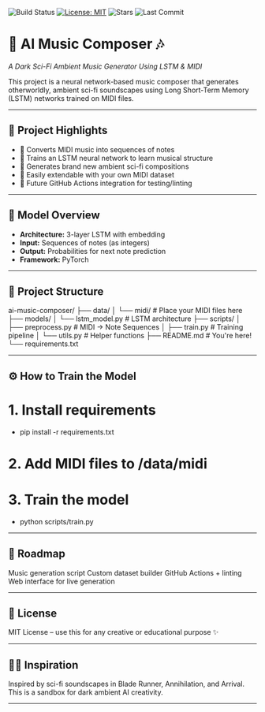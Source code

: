 ![Build Status](https://github.com/absolute-antwaun/ai-projects/actions/workflows/python.yml/badge.svg?branch=main)
[![License: MIT](https://img.shields.io/badge/License-MIT-yellow.svg)](https://opensource.org/licenses/MIT)
![Stars](https://img.shields.io/github/stars/absolute-antwaun/ai-music-composer?style=social)
![Last Commit](https://img.shields.io/github/last-commit/absolute-antwaun/ai-music-composer)

# 🎼 AI Music Composer 🎶
*A Dark Sci-Fi Ambient Music Generator Using LSTM & MIDI*

This project is a neural network-based music composer that generates otherworldly, ambient sci-fi soundscapes using Long Short-Term Memory (LSTM) networks trained on MIDI files.

---

## 🚀 Project Highlights

- 🎹 Converts MIDI music into sequences of notes
- 🧠 Trains an LSTM neural network to learn musical structure
- 🎼 Generates brand new ambient sci-fi compositions
- 🧰 Easily extendable with your own MIDI dataset
- 🧪 Future GitHub Actions integration for testing/linting

---

## 🧠 Model Overview

- **Architecture:** 3-layer LSTM with embedding
- **Input:** Sequences of notes (as integers)
- **Output:** Probabilities for next note prediction
- **Framework:** PyTorch

---

## 📂 Project Structure

ai-music-composer/
├── data/
│ └── midi/ # Place your MIDI files here
├── models/
│ └── lstm_model.py # LSTM architecture
├── scripts/
│ ├── preprocess.py # MIDI → Note Sequences
│ ├── train.py # Training pipeline
│ └── utils.py # Helper functions
├── README.md # You're here!
└── requirements.txt

---

## ⚙️ How to Train the Model

# 1. Install requirements
 - pip install -r requirements.txt

# 2. Add MIDI files to /data/midi

# 3. Train the model
 - python scripts/train.py

---

## 🔮 Roadmap

Music generation script
Custom dataset builder
GitHub Actions + linting
Web interface for live generation

---

## 📜 License

MIT License – use this for any creative or educational purpose ✨

---

## 🧙‍♂️ Inspiration

Inspired by sci-fi soundscapes in Blade Runner, Annihilation, and Arrival. This is a sandbox for dark ambient AI creativity.

---
